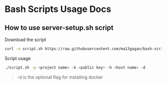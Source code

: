 # Bash Scripts Usage Docs

## How to use server-setup.sh script

Download the script

```sh
curl -o script.sh https://raw.githubusercontent.com/ma13gagan/bash-scripts/main/server-setup.sh && chmod +x script.sh
```

Script usage

```sh
./script.sh -p <project name> -k <public key> -h <host name> -d
```

> -d is the optional flag for installing docker
